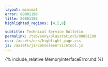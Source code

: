 ```yaml
---
layout: minimal
error: 80801198
title: 80801198
highlighted_regions: [4,5,8]

subtitle: Technical Service Bulletin
permalink: /tsb/sony/playstation5/80801198
css: /assets/css/highlight_page.css
js: /assets/js/consoleservicetool.js
---
```


{% include_relative MemoryInterfaceError.md %}
